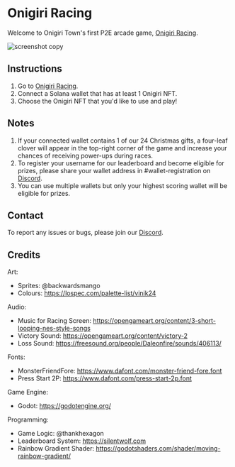 # Onigiri Racing

Welcome to Onigiri Town's first P2E arcade game, [Onigiri Racing](https://thankhexagon.github.io/arcade-game/).

![screenshot copy](https://user-images.githubusercontent.com/94743850/148542681-517d63d7-bb36-44a9-aab2-c8550fb47c0a.png)

## Instructions

1. Go to [Onigiri Racing](https://thankhexagon.github.io/arcade-game/).
2. Connect a Solana wallet that has at least 1 Onigiri NFT.
3. Choose the Onigiri NFT that you'd like to use and play!

## Notes

1. If your connected wallet contains 1 of our 24 Christmas gifts, a four-leaf clover will appear in the top-right corner of the game and increase your chances of receiving power-ups during races.
2. To register your username for our leaderboard and become eligible for prizes, please share your wallet address in #wallet-registration on [Discord](http://discord.gg/YvhJUWR42U).
3. You can use multiple wallets but only your highest scoring wallet will be eligible for prizes.

## Contact
To report any issues or bugs, please join our [Discord](http://discord.gg/YvhJUWR42U).

## Credits
Art:
- Sprites: @backwardsmango
- Colours: https://lospec.com/palette-list/vinik24

Audio:
- Music for Racing Screen: https://opengameart.org/content/3-short-looping-nes-style-songs
- Victory Sound: https://opengameart.org/content/victory-2
- Loss Sound: https://freesound.org/people/Daleonfire/sounds/406113/

Fonts:
- MonsterFriendFore: https://www.dafont.com/monster-friend-fore.font
- Press Start 2P: https://www.dafont.com/press-start-2p.font

Game Engine:
- Godot: https://godotengine.org/

Programming:
- Game Logic: @thankhexagon
- Leaderboard System: https://silentwolf.com
- Rainbow Gradient Shader: https://godotshaders.com/shader/moving-rainbow-gradient/
